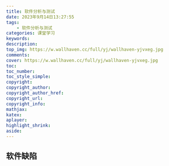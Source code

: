 ```yaml
---
title: 软件分析与测试
date: 2023年9月14日13:27:55
tags: 
    - 软件分析与测试
categories: 课堂学习
keywords:
description: 
top_img: https://w.wallhaven.cc/full/yj/wallhaven-yjvxeg.jpg
comments:
cover: https://w.wallhaven.cc/full/yj/wallhaven-yjvxeg.jpg
toc: 
toc_number:
toc_style_simple:
copyright:
copyright_author:
copyright_author_href:
copyright_url:
copyright_info:
mathjax:
katex:
aplayer:
highlight_shrink:
aside:
---
```


<meta name="referrer" content="no-referrer"/>

## 软件缺陷











